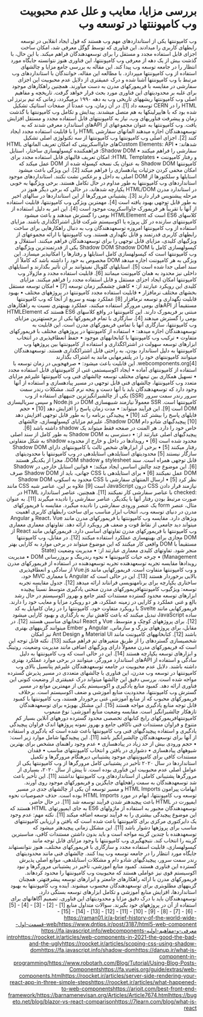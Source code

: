 <div dir="rtl">

# بررسی مزایا، معایب و علل عدم محبوبیت وب کامپوننتها در توسعه وب

وب کامپوننتها یکی از استانداردهای مهم وب هستند که قول ایجاد انقلابی در توسعه رابطهای کاربری را میدادند. این فناوری که توسط گوگل معرفی شد، امکان ساخت اجزای قابل استفاده مجدد و مستقل را برای توسعهدهندگان فراهم میکند. با این حال، با گذشت بیش از یک دهه از معرفی وب کامپوننتها، این فناوری هنوز نتوانسته جایگاه مورد انتظار را در جامعه توسعه وب پیدا کند.
این مقاله به بررسی جامع مزایا و چالشهای استفاده از وب کامپوننتها میپردازد. با مطالعه این مقاله، خوانندگان با استانداردهای وب مرتبط با وب کامپوننتها آشنا شده و درک عمیقتری از دلایل عدم محبوبیت این اجزای سفارشی در مقایسه با فریمورکهای مدرن به دست میآورند. همچنین راهکارهای موجود برای غلبه بر محدودیتهای این فناوری مورد بحث قرار خواهد گرفت.
تاریخچه و مفاهیم اصلی وب کامپوننتها
ریشههای تاریخی وب به دهه ۱۹۹۰ برمیگردد، زمانی که تیم برنرز لی HTML را در CERN توسعه داد [1]. در آن زمان، وب عمدتاً از صفحات استاتیک تشکیل شده بود که با هایپرلینکها به هم متصل میشدند.
پیدایش و تکامل وب کامپوننتها
با گذشت زمان و پیشرفت فناوریهای وب، نیاز به کامپوننتهای قابل استفاده مجدد و مستقل افزایش یافت. وب کامپوننتها به عنوان مجموعهای از APIهای استاندارد معرفی شدند که به توسعهدهندگان اجازه میدهند المانهای سفارشی HTML را با قابلیت استفاده مجدد ایجاد کنند [2].
اجزای اصلی وب کامپوننتها
وب کامپوننتها از سه تکنولوژی اصلی تشکیل شدهاند:
• Custom Elements: APIهای جاوااسکریپتی که امکان تعریف المانهای HTML سفارشی را فراهم میکنند
• Shadow DOM: فراهمکننده کپسولهسازی ساختار، استایل و رفتار کامپوننت
• HTML Templates: امکان تعریف قالبهای قابل استفاده مجدد برای کامپوننتها
Shadow DOM به عنوان یک نسخه کپسوله شده از DOM عمل میکند که امکان مخفی کردن جزئیات پیادهسازی را فراهم میکند [2]. این ویژگی باعث میشود استایلها و سلکتورها از DOM اصلی به داخل و برعکس نشت نکنند.
استانداردهای موجود
استانداردهای وب کامپوننتها به طور مداوم در حال تکامل هستند. برخی ویژگیها به خوبی در استاندارد مدرن HTML/DOM یکپارچه شدهاند، در حالی که برخی دیگر هنوز در مرحله پیشنویس قرار دارند [3]. پشتیبانی مرورگرها از این استانداردها در سالهای اخیر به طور قابل توجهی بهبود یافته است [4].
مهمترین ویژگی وب کامپوننتها، قابلیت استفاده از آنها با تقریباً هر فریمورک جاوااسکریپت موجود است [4]. این امر به دلیل استفاده از کلاسهای ES6 است که HTMLElement بومی را گسترش میدهند و باعث میشود کامپوننتهای سازنده در کل پروژه یا اکوسیستم شرکت قابل اشتراکگذاری باشند.
مزایای استفاده از وب کامپوننتها
امروزه توسعهدهندگان وب به دنبال راهکارهایی برای ساخت رابطهای کاربری قدرتمند و قابل نگهداری هستند. وب کامپوننتها با ارائه مجموعهای از ویژگیهای کلیدی، مزایای قابل توجهی را برای توسعهدهندگان فراهم میکنند.
استقلال و کپسولهسازی کامل با Shadow DOM
Shadow DOM یکی از قدرتمندترین ویژگیهای وب کامپوننتها است که کپسولهسازی کامل استایلها و رفتارها را امکانپذیر میسازد. این ویژگی به هر کامپوننت اجازه میدهد DOM مخصوص به خود را داشته باشد که کاملاً از سند اصلی جدا شده است [5]. استایلهای گلوبال نمیتوانند بر آن تأثیر بگذارند و استایلهای داخلی نیز محدود به همان کامپوننت میمانند [6].
قابلیت استفاده مجدد و ماژولار
وب کامپوننتها امکان ایجاد اجزای مستقل و قابل استفاده مجدد را فراهم میکنند. مزایای کلیدی این رویکرد عبارتند از:
• کاهش چشمگیر زمان توسعه [7]
• امکان توسعه مستقل بخشهای مختلف نرمافزار
• قابلیت استفاده مجدد کامپوننتها در پروژههای مختلف
• بهبود قابلیت نگهداری و توسعه نرمافزار [8]
عملکرد بهینه و سریع
از آنجا که وب کامپوننتها مستقیماً از APIهای بومی مرورگر استفاده میکنند، عملکرد بهینهتری نسبت به راهکارهای مبتنی بر فریمورک دارند. این کامپوننتها در واقع کلاسهای ES6 هستند که HTMLElement بومی را گسترش میدهند [4].
سازگاری با تمام فریمورکها
یکی از برجستهترین مزایای وب کامپوننتها، سازگاری آنها با تمامی فریمورکهای مدرن است. این قابلیت به توسعهدهندگان اجازه میدهد:
• استفاده از کامپوننتها در پروژههای مختلف با فریمورکهای متفاوت
• ترکیب وب کامپوننتها با کتابخانههای موجود
• حفظ انعطافپذیری در انتخاب ابزارهای توسعه
سهولت در اشتراکگذاری و استفاده از کامپوننتها بین پروژهها
وب کامپوننتها به دلیل استاندارد بودن، به راحتی قابل اشتراکگذاری هستند. توسعهدهندگان میتوانند کامپوننتهای خود را در پلتفرمهایی مانند به اشتراک بگذارند webcomponents.org[4]. این قابلیت باعث میشود:
• صرفهجویی در زمان توسعه با استفاده از کامپوننتهای آماده
• ایجاد اکوسیستمی غنی از کامپوننتهای قابل استفاده مجدد
• تسهیل همکاری بین تیمهای مختلف توسعه
چالشهای فنی وب کامپوننتها
علیرغم مزایای متعدد وب کامپوننتها، چالشهای فنی قابل توجهی در مسیر پیادهسازی و استفاده از آنها وجود دارد که توسعهدهندگان باید با آنها دست و پنجه نرم کنند.
مشکلات رندر سمت سرور
رندر سمت سرور (SSR) یکی از چالشبرانگیزترین جنبههای استفاده از وب کامپوننتها است. SSR معمولاً نیازمند شبیهسازی DOM در Node.js و سپس سریالیسازی DOM است [9]. این فرآیند میتواند:
• مدت زمان پاسخ را افزایش دهد [10]
• حجم فایلهای پاسخ را بیشتر کند [10]
• پیچیدگی برنامه را به طور قابل توجهی افزایش دهد [10]
پیچیدگیهای شادو دام
Shadow DOM، علیرغم مزایای کپسولهسازی، چالشهای خاص خود را دارد. هر المنت در صفحه فقط میتواند یک shadow داشته باشد [6]. پیچیدگیهای اصلی عبارتند از:
• دسترسی به Shadow DOM به طور کامل از سند اصلی محدود شده است [6]
• رویدادها در داخل و خارج از محدوده shadow به شکل متفاوتی رفتار میکنند [5]
• برخی از ابزارهای شخص ثالث با کامپوننتهای دارای Shadow DOM سازگار نیستند [5]
محدودیتهای استایلدهی
استایلدهی در وب کامپوننتها با محدودیتهای قابل توجهی همراه است. سند stylesheet و DOM shadow، مجزا از یکدیگر هستند [6]. این موضوع چند چالش اساسی ایجاد میکند:
• قوانین استایل خارجی در Shadow DOM عمل نمیکنند [6]
• برای استایلدهی با CSS جهانی، باید از Shadow DOM صرف نظر کرد [5]
• ارسال المنتهای سفارشی با CSS محدود به اسکوپ Shadow DOM نیازمند قرار دادن CSS درون JavaScript است [9]
علاوه بر این، عناصر شبه CSS مانند :checked با عناصر سفارشی کار نمیکنند [11]. همچنین، عناصر استاندارد HTML در صورت مرتبط بودن رفتار آنها با یکدیگر، عناصر سفارشی را نادیده میگیرند [11]. به عنوان مثال، عنصر form یک عنصر ورودی سفارشی را نادیده میگیرد.
مقایسه با فریمورکهای مدرن
در دنیای توسعه وب، انتخاب ابزار مناسب برای ساخت رابطهای کاربری اهمیت ویژهای دارد. مقایسه وب کامپوننتها با فریمورکهای مدرن مانند React، Vue و Angular میتواند دید جامعی از نقاط قوت و ضعف هر رویکرد ارائه دهد.
تفاوتهای معماری
معماری وب کامپوننتها با فریمورکهای مدرن تفاوتهای اساسی دارد. فریمورکهایی مانند React از DOM مجازی برای بهینهسازی عملکرد استفاده میکنند [12]. در مقابل، وب کامپوننتها مستقیماً با DOM واقعی کار میکنند که این موضوع میتواند در برخی موارد به کارایی بهتر منجر شود.
تفاوتهای کلیدی معماری عبارتند از:
• مدیریت وضعیت (State Management)
• چرخه حیات کامپوننتها
• نحوه رندرینگ و بروزرسانی DOM
• مدیریت رویدادها
مقایسه تجربه توسعهدهنده
تجربه توسعهدهنده در استفاده از فریمورکهای مدرن و وب کامپوننتها متفاوت است. فریمورکهایی مانند Vue.js از سادگی و انعطافپذیری بالایی برخوردار هستند [13]. این در حالی است که Angular با معماری MVC خود، ساختاری یکپارچه برای برنامهنویسی فرانتاند ارائه میدهد [12].
جدول مقایسه تجربه توسعه:
ویژگیوب کامپوننتهافریمورکهای مدرن
منحنی یادگیری
متوسط
نسبتاً پیچیده
ابزارهای توسعه
محدود
گسترده
مستندات
کمتر
جامع و بهروز
اکوسیستم
در حال رشد
بالغ و غنی
عملکرد و کارایی
در زمینه عملکرد، هر دو رویکرد مزایا و معایب خود را دارند. فریمورکهایی مانند Svelte با رویکرد متفاوت خود، کامپوننتها را در زمان کامپایل به کد ساده JavaScript تبدیل میکنند که باعث کاهش نیاز به بارگذاری و بهبود کارایی میشود [12].
برای پروژههای کوچک و متوسط، Vue و React انتخابهای مناسبی هستند [12]. در مقابل، برای پروژههای بزرگ و سازمانی، Angular و Ember میتوانند گزینههای بهتری باشند [12]. کتابخانههای کامپوننت مانند Material UI و Ant Design نیز امکان شخصیسازی گستردهای را از طریق متغیرهای تم فراهم میکنند [13].
نکته قابل توجه این است که فریمورکهای مدرن معمولاً دارای ویژگیهای اضافی مانند مدیریت وضعیت، روتینگ و ابزارهای توسعه یکپارچه هستند [14]. این در حالی است که وب کامپوننتها به دلیل سادگی و استفاده از APIهای استاندارد مرورگر، میتوانند در برخی موارد عملکرد بهتری داشته باشند.
دلایل عدم محبوبیت در جامعه توسعهدهندگان
علیرغم پتانسیل بالای وب کامپوننتها در توسعه وب مدرن، این فناوری با چالشهای متعددی در مسیر پذیرش گسترده مواجه شده است. بررسی دقیق این چالشها میتواند درک عمیقتری از وضعیت کنونی این فناوری ارائه دهد.
کمبود منابع یادگیری و اکوسیستم
یکی از مهمترین موانع در مسیر گسترش وب کامپوننتها، محدودیت منابع آموزشی و ضعف اکوسیستم است. برخلاف فریمورکهای محبوب که از منابع آموزشی غنی برخوردار هستند، وب کامپوننتها با کمبود قابل توجه منابع یادگیری مواجه هستند [15]. این مشکل بهویژه برای توسعهدهندگان تازهکار چالشبرانگیز است.
مقایسه وضعیت منابع آموزشی:
نوع منبعوب کامپوننتهافریمورکهای رایج
کتابهای تخصصی
محدود
گسترده
دورههای آنلاین
بسیار کم
متنوع و فراوان
مستندات فنی
ناکافی
جامع و بهروز
نمونه پروژهها
اندک
فراوان
پیچیدگی یادگیری و استفاده
پیچیدگیهای فنی وب کامپوننتها باعث شده است که یادگیری و استفاده از آنها برای توسعهدهندگان چالشبرانگیز باشد [11]. این پیچیدگیها شامل موارد زیر است:
• حجم ورودی بیش از حد زیاد در پیادهسازی
• عدم وجود راهنمای مشخص برای بهترین شیوههای پیادهسازی
• دشواری در یافتن و انتخاب کامپوننتهای مناسب
• فقدان مستندات کافی برای کامپوننتهای موجود
پشتیبانی دیرهنگام مرورگرها و تکمیل استانداردها در سال ۲۰۲۰
تأخیر در پشتیبانی کامل مرورگرها از وب کامپوننتها یکی از عوامل اصلی عدم محبوبیت این فناوری بوده است. تا پیش از سال ۲۰۲۰، بسیاری از مرورگرها پشتیبانی کاملی از استانداردهای وب کامپوننتها نداشتند [11]. این تأخیر باعث شد توسعهدهندگان به سمت راهحلهای جایگزین و فریمورکهای موجود روی آورند.
ابهامات پیرامون HTML Imports و مسیر توسعه آن
یکی از چالشهای جدی در مسیر توسعه وب کامپوننتها، ابهام در مورد HTML Imports بوده است. حذف خصوصیات نحوه ایمپورت در HTML باعث پیچیدهتر شدن فرآیند توسعه شد [11]. در حال حاضر، توسعهدهندگان مجبور به استفاده از ماژولهای ES6 به جای ایمپورتهای HTML هستند که این موضوع پیچیدگی بیشتری را به فرآیند توسعه اضافه میکند [11].
نکته مهم: عدم وجود یک دایرکتوری مرکزی برای کامپوننتها باعث شده است که یافتن و ارزیابی کامپوننتهای مناسب برای پروژهها دشوار باشد [11]. این مشکل زمانی پیچیدهتر میشود که توسعهدهنده با چندین گزینه مواجه است و باید بدون داشتن مستندات کافی، مناسبترین گزینه را انتخاب کند.
نتیجهگیری
وب کامپوننتها با وجود مزایای قابل توجه مانند کپسولهسازی، قابلیت استفاده مجدد و سازگاری با فریمورکهای مختلف، هنوز نتوانستهاند جایگاه مورد انتظار را در جامعه توسعه وب پیدا کنند. چالشهای فنی مانند محدودیتهای رندر سمت سرور، پیچیدگیهای شادو دام و مشکلات استایلدهی، موانع اصلی پذیرش گسترده این فناوری هستند.
کمبود منابع آموزشی، تأخیر در پشتیبانی مرورگرها و نبود اکوسیستم قوی نیز عواملی هستند که محبوبیت وب کامپوننتها را محدود کردهاند. فریمورکهای مدرن با ارائه راهکارهای جامعتر و ابزارهای توسعه پیشرفتهتر، همچنان گزینههای مطلوبتری برای توسعهدهندگان محسوب میشوند.
آینده وب کامپوننتها به بهبود استانداردها، افزایش منابع آموزشی و تکامل ابزارهای توسعه بستگی دارد. توسعهدهندگان باید با درک دقیق مزایا و محدودیتهای این فناوری، تصمیم آگاهانهای برای استفاده از آن در پروژههای خود بگیرند.
سوالات متداول
منابع
[1] -
[2] -
[3] -
[4] -
[5] -
[6] -
[7] -
[8] -
[9] -
[10] -
[11] -
[12] -
[13] -
[14] -
[15] -https://raman01.ir/a-brief-history-of-the-world-wide-web/https://www.dntips.ir/post/3187/html5-web-component-قسمت-اول-معرفی-و-مفاهیم-اولیهhttps://fa.javascript.info/webcomponents-introhttps://roocket.ir/articles/web-components-in-2021-the-good-the-bad-and-the-uglyhttps://roocket.ir/articles/scoping-css-using-shadow-domhttps://fa.javascript.info/shadow-domhttps://danup.ir/what-is-component-in-programming/https://www.robotarh.com/Blog/Tutorial/Using-Blog-Posts-Componentshttps://fa.vuejs.org/guide/extras/web-components.htmlhttps://roocket.ir/articles/server-side-rendering-your-react-app-in-three-simple-stepshttps://roocket.ir/articles/what-happened-to-web-componentshttps://arioit.com/best-front-end-framework/https://barnamenevisan.org/Articles/Article7674.htmlhttps://bugeto.net/blog/blazor-vs-react-comparisonhttps://7learn.com/blog/what-is-react

<div/>
